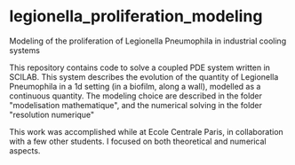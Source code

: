 # legionella_proliferation_modeling
Modeling of the proliferation of Legionella Pneumophila in industrial cooling systems

This repository contains code to solve a coupled PDE system written in SCILAB. This system describes the evolution of the quantity of Legionella 
Pneumophila in a 1d setting (in a biofilm, along a wall), modelled as a continuous quantity.
The modeling choice are described in the folder "modelisation mathematique", and the numerical solving in the folder "resolution numerique"

This work was accomplished while at Ecole Centrale Paris, in collaboration with a few other students. I focused on both theoretical and
numerical aspects.
